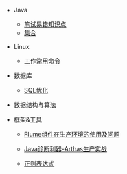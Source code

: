 - Java

    - [笔试易错知识点](java/written.md)
    - [集合](java/collection.md)

- Linux

    - [工作常用命令](linux/commands.md)

- 数据库

    - [SQL优化](database/sql.md)

- 数据结构与算法

- 框架&工具

    - [Flume组件在生产环境的使用及问题](frameAndTools/flume.md)

    - [Java诊断利器-Arthas生产实战](frameAndTools/arthas.md)

    - [正则表达式](frameAndTools/regex.md)